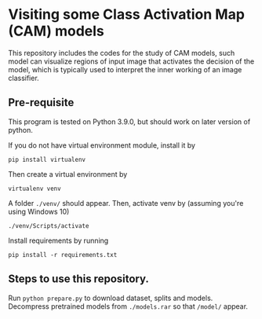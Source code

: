 # Visiting some Class Activation Map (CAM) models

This repository includes the codes for the study of CAM models, 
such model can visualize regions of input image that activates the 
decision of the model, which is typically used to interpret 
the inner working of an image classifier. 

## Pre-requisite

This program is tested on Python 3.9.0, but should work on later version
of python. 

If you do not have virtual environment module, install it by
```
pip install virtualenv
```
Then create a virtual environment by
```
virtualenv venv
```
A folder `./venv/` should appear. Then, activate venv by (assuming you're using 
Windows 10)
```
./venv/Scripts/activate
```

Install requirements by running
```
pip install -r requirements.txt
```

## Steps to use this repository. 

Run `python prepare.py` to download dataset, splits and models. 
Decompress pretrained models from `./models.rar` so that `/model/` 
appear. 